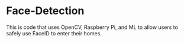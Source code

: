 # Face-Detection
This is code that uses OpenCV, Raspberry Pi, and ML to allow users to safely use FaceID to enter their homes.
